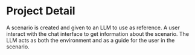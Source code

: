 # Project Detail
A scenario is created and given to an LLM to use as reference.
A user interact with the chat interface to get information about the scenario.
The LLM acts as both the environment and as a guide for the user in the scenario.
